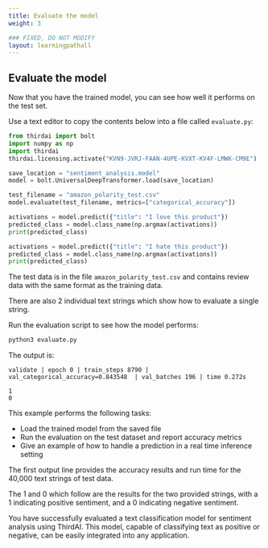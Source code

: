 ```yaml
---
title: Evaluate the model 
weight: 3

### FIXED, DO NOT MODIFY
layout: learningpathall
---
```



## Evaluate the model

Now that you have the trained model, you can see how well it performs on the test set.

Use a text editor to copy the contents below into a file called `evaluate.py`:

```python
from thirdai import bolt
import numpy as np
import thirdai
thirdai.licensing.activate("KVN9-JVRJ-FAAN-4UPE-KVXT-KV4F-LMWK-CM9E")

save_location = "sentiment_analysis.model"
model = bolt.UniversalDeepTransformer.load(save_location)

test_filename = "amazon_polarity_test.csv"
model.evaluate(test_filename, metrics=["categorical_accuracy"])

activations = model.predict({"title": "I love this product"})
predicted_class = model.class_name(np.argmax(activations))
print(predicted_class)

activations = model.predict({"title": "I hate this product"})
predicted_class = model.class_name(np.argmax(activations))
print(predicted_class)
```

The test data is in the file `amazon_polarity_test.csv` and contains review data with the same format as the training data.

There are also 2 individual text strings which show how to evaluate a single string.

Run the evaluation script to see how the model performs:

```bash
python3 evaluate.py
```

The output is:

```output
validate | epoch 0 | train_steps 8790 | val_categorical_accuracy=0.843548  | val_batches 196 | time 0.272s

1
0
```

This example performs the following tasks:
- Load the trained model from the saved file
- Run the evaluation on the test dataset and report accuracy metrics
- Give an example of how to handle a prediction in a real time inference setting

The first output line provides the accuracy results and run time for the 40,000 text strings of test data. 

The 1 and 0 which follow are the results for the two provided strings, with a 1 indicating positive sentiment, and a 0 indicating negative sentiment.

You have successfully evaluated a text classification model for sentiment analysis using ThirdAI. This model, capable of classifying text as positive or negative, can be easily integrated into any application.
